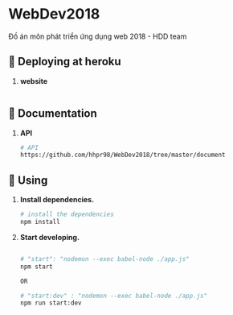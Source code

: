 # WebDev2018
Đồ án môn phát triển ứng dụng web 2018 - HDD team

## 🚀 Deploying at heroku

1. **website**

   ```sh
   
   ```


## 🚀 Documentation

1. **API**

   ```sh
   # API
   https://github.com/hhpr98/WebDev2018/tree/master/document
   ```


## 🚀 Using

1. **Install dependencies.**

   ```sh
   # install the dependencies
   npm install
   ```

2. **Start developing.**

   ```sh
   
   # "start": "nodemon --exec babel-node ./app.js"
   npm start

   OR

   # "start:dev" : "nodemon --exec babel-node ./app.js"
   npm run start:dev

   ```